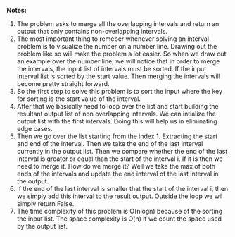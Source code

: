 **Notes:**

1. The problem asks to merge all the overlapping intervals and return an output that only contains non-overlapping intervals.
2. The most important thing to remeber whenever solving an interval problem is to visualize the number on a number line. Drawing out the problem like so will make the problem a lot easier. So when we draw out an example over the number line, we will notice that in order to merge the intervals, the input list of intervals must be sorted. If the input interval list is sorted by the start value. Then merging the intervals will become pretty straight forward.
3. So the first step to solve this problem is to sort the input where the key for sorting is the start value of the interval.
4. After that we basically need to loop over the list and start building the resultant output list of non overlapping intervals. We can intialize the output list with the first intervals. Doing this will help us in eliminating edge cases.
5. Then we go over the list starting from the index 1. Extracting the start and end of the interval. Then we take the end of the last interval currently in the output list. Then we compare whether the end of the last interval is greater or equal than the start of the interval i. If it is then we need to merge it. How do we merge it? Well we take the max of both ends of the intervals and update the end interval of the last interval in the output.
6. If the end of the last interval is smaller that the start of the interval i, then we simply add this interval to the result output. Outside the loop we wil simply return False.
7. The time complexity of this problem is O(nlogn) because of the sorting the input list. The space complexity is O(n) if we count the space used by the output list.
